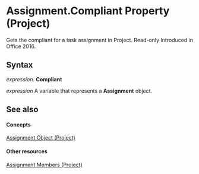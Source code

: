 
# Assignment.Compliant Property (Project)

Gets the compliant for a task assignment in Project. Read-only Introduced in Office 2016.


## Syntax

 _expression_. **Compliant**

 _expression_ A variable that represents a **Assignment** object.


## See also


#### Concepts


[Assignment Object (Project)](bfb9a505-7818-0a86-9d4b-f19a0ff465d3.md)
#### Other resources


[Assignment Members (Project)](2366b352-5092-8ddd-3b7e-8186bad32f86.md)